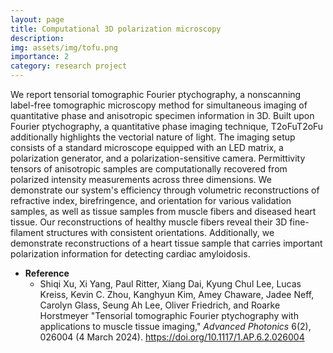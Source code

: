 ```yaml
---
layout: page
title: Computational 3D polarization microscopy
description: 
img: assets/img/tofu.png
importance: 2
category: research project
---
```


We report tensorial tomographic Fourier ptychography, a nonscanning label-free tomographic microscopy method for simultaneous imaging of quantitative phase and anisotropic specimen information in 3D. Built upon Fourier ptychography, a quantitative phase imaging technique, T2oFuT2oFu additionally highlights the vectorial nature of light. The imaging setup consists of a standard microscope equipped with an LED matrix, a polarization generator, and a polarization-sensitive camera. Permittivity tensors of anisotropic samples are computationally recovered from polarized intensity measurements across three dimensions. We demonstrate our system's efficiency through volumetric reconstructions of refractive index, birefringence, and orientation for various validation samples, as well as tissue samples from muscle fibers and diseased heart tissue. Our reconstructions of healthy muscle fibers reveal their 3D fine-filament structures with consistent orientations. Additionally, we demonstrate reconstructions of a heart tissue sample that carries important polarization information for detecting cardiac amyloidosis.

* **Reference**
  * Shiqi Xu, Xi Yang, Paul Ritter, Xiang Dai, Kyung Chul Lee, Lucas Kreiss, Kevin C. Zhou, Kanghyun Kim, Amey Chaware, Jadee Neff, Carolyn Glass, Seung Ah Lee, Oliver Friedrich, and Roarke Horstmeyer "Tensorial tomographic Fourier ptychography with applications to muscle tissue imaging," *Advanced Photonics* 6(2), 026004 (4 March 2024). https://doi.org/10.1117/1.AP.6.2.026004

